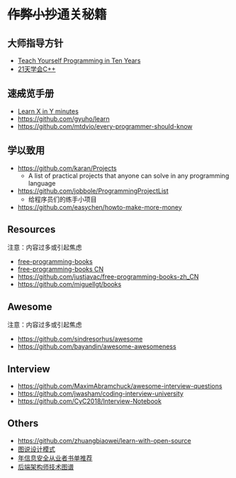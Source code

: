 # ~~作弊小抄~~通关秘籍

## 大师指导方针
- [Teach Yourself Programming in Ten Years](http://norvig.com/21-days.html)  
- [21天学会C++](http://coolshell.cn/articles/2250.html)

## 速~~成~~览手册
- [Learn X in Y minutes](https://learnxinyminutes.com/)
- https://github.com/gyuho/learn
- https://github.com/mtdvio/every-programmer-should-know

## 学以致用
- https://github.com/karan/Projects
  - A list of practical projects that anyone can solve in any programming language
- https://github.com/jobbole/ProgrammingProjectList
  - 给程序员们的练手小项目
- https://github.com/easychen/howto-make-more-money

## Resources
注意：内容过多或引起焦虑
- [free-programming-books](https://github.com/EbookFoundation/free-programming-books) 
- [free-programming-books CN](https://github.com/EbookFoundation/free-programming-books/blob/master/free-programming-books-zh.md)
- https://github.com/justjavac/free-programming-books-zh_CN
- https://github.com/miguellgt/books

## Awesome
注意：内容过多或引起焦虑
- https://github.com/sindresorhus/awesome
- https://github.com/bayandin/awesome-awesomeness

## Interview
- https://github.com/MaximAbramchuck/awesome-interview-questions
- https://github.com/jwasham/coding-interview-university
- https://github.com/CyC2018/Interview-Notebook

## Others
- https://github.com/zhuangbiaowei/learn-with-open-source
- [图说设计模式](https://github.com/me115/design_patterns)
- [年信息安全从业者书单推荐](https://github.com/riusksk/secbook)
- [后端架构师技术图谱](https://github.com/xingshaocheng/architect-awesome)


